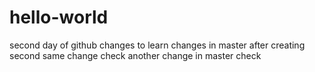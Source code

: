 # hello-world

second day of github
changes to learn
changes in master after creating second
same change check
another change in master check
